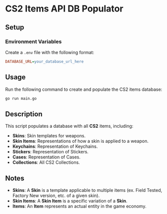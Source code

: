 

# **CS2 Items API DB Populator**  

## **Setup**  
### **Environment Variables**  
Create a `.env` file with the following format:  

```ini
DATABASE_URL=your_database_url_here
```

## **Usage**  
Run the following command to create and populate the CS2 items database:  

```sh
go run main.go
```

## **Description**  
This script populates a database with all **CS2** items, including:  
- **Skins**: Skin templates for weapons.  
- **Skin Items**:  Representations of how a skin is applied to a weapon.  
- **Keychains**:   Representation of Keychains.
- **Stickers**:    Representation of Stickers.
- **Cases**:       Representation of Cases.
- **Collections**: All CS2 Collections.

## **Notes**  
- **Skins**: A **Skin** is a template applicable to multiple items (ex. Field Tested, Factory New version, etc. of a given skin).  
- **Skin Items**: A **Skin Item** is a specific variation of a **Skin**.  
- **Items**: An **Item** represents an actual entity in the game economy.
